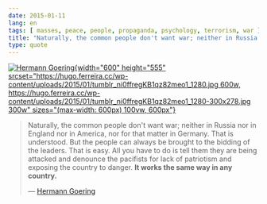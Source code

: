 ```yaml
---
date: 2015-01-11
lang: en
tags: [ masses, peace, people, propaganda, psychology, terrorism, war ]
title: "Naturally, the common people don't want war; neither in Russia nor in"
type: quote
---
```


[![Hermann
Goering](https://hugo.ferreira.cc/wp-content/uploads/2015/01/tumblr_ni0ffregKB1qz82meo1_1280.jpg){width="600"
height="555"
srcset="https://hugo.ferreira.cc/wp-content/uploads/2015/01/tumblr_ni0ffregKB1qz82meo1_1280.jpg 600w, https://hugo.ferreira.cc/wp-content/uploads/2015/01/tumblr_ni0ffregKB1qz82meo1_1280-300x278.jpg 300w"
sizes="(max-width: 600px) 100vw, 600px"}](https://hugo.ferreira.cc/wp-content/uploads/2015/01/tumblr_ni0ffregKB1qz82meo1_1280.jpg)

> Naturally, the common people don't want war; neither in Russia nor in
> England nor in America, nor for that matter in Germany. That is
> understood. But the people can always be brought to the bidding of the
> leaders. That is easy. All you have to do is tell them they are being
> attacked and denounce the pacifists for lack of patriotism and
> exposing the country to danger. **It works the same way in any
> country.**
>
> — [Hermann
> Goering](http://en.wikiquote.org/wiki/Hermann_G%C3%B6ring#Nuremberg_Diary_.281947.29)

